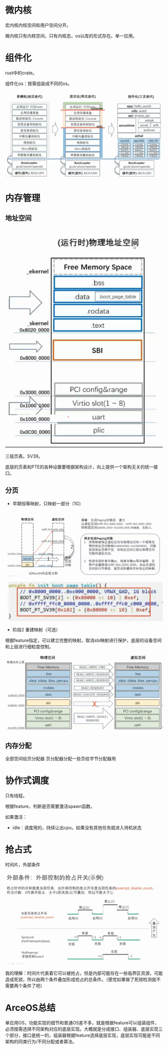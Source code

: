 # 微内核

宏内核内核空间和用户空间分开。

微内核只有内核空间，只有内核态，os以库的形式存在。单一应用。

# 组件化

rust中的crate。

组件化os：按需组装成不同的os。

![1716634631168](image/ArceOS笔记/1716634631168.png)

# 内存管理

## 地址空间

![1716637610843](image/ArceOS笔记/1716637610843.png)

三级页表。SV39。

底层的页表和PTE的各种设置要根据架构设计，向上提供一个架构无关的统一接口。

## 分页

- 早期恒等映射，只映射一部分（1G）

![1716638367612](image/ArceOS笔记/1716638367612.png)

![1716638383597](image/ArceOS笔记/1716638383597.png)

- 阶段2 重建映射（可选）

根据feature指定，可以建立完整的映射。取消sbi映射进行保护，底层的设备空间和上层进行细粒度控制。

![1716638610420](image/ArceOS笔记/1716638610420.png)

## 内存分配

全部空间给页分配器 页分配器分配一些页给字节分配器用

# 协作式调度

只有线程。

根据feature，判断是否需要激活spawn函数。

如果激活：

- idle：调度用的，持续让出cpu，如果没有其他任务就进入待机状态

# 抢占式

时间片，外部条件

![1716640452607](image/ArceOS笔记/1716640452607.png)

我的理解：时间片代表着它可以被抢占，但是内部可能存在一些临界区资源，可能造成死锁，所以由两个条件叠加形成抢占的总条件。（感觉如果做了死锁检测就不需要两个条件了吧）

# ArceOS总结

单应用OS，功能实现的细节和普通OS差不多，就是根据feature可以组装组件，必须按需选择不同架构对应的底层实现。大概就是分成接口、组装器、底层实现三个部分，接口是统一的，组装器根据feature选择底层实现，底层实现可能是不同架构的同类行为/不同分配或者算法。
